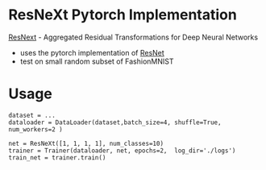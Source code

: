 
# ResNeXt Pytorch Implementation


[ResNext](https://arxiv.org/abs/1611.05431) - Aggregated Residual Transformations for Deep Neural Networks 

* uses the pytorch implementation of [ResNet](https://github.com/pytorch/vision/blob/master/torchvision/models/resnet.py)
* test on small random subset of FashionMNIST
	

# Usage

	dataset = ...
	dataloader = DataLoader(dataset,batch_size=4, shuffle=True, num_workers=2 )
    
   	net = ResNeXt([1, 1, 1, 1], num_classes=10)
   	trainer = Trainer(dataloader, net, epochs=2,  log_dir='./logs')
   	train_net = trainer.train()